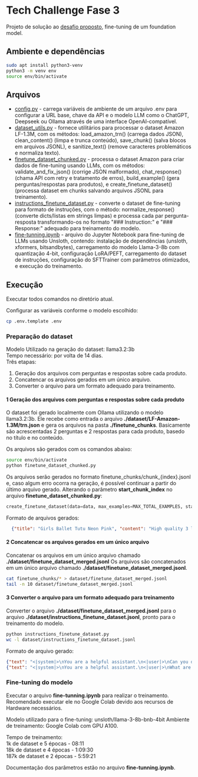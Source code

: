 # Tech Challenge Fase 3
Projeto de solução ao [desafio proposto](DESAFIO.md), fine-tuning de um foundation model.

## Ambiente e dependências

```bash
sudo apt install python3-venv
python3 -m venv env
source env/bin/activate
```
## Arquivos

* [config.py](config.py) - carrega variáveis de ambiente de um arquivo .env para configurar a URL base, chave da API e o modelo LLM como o ChatGPT, Deepseek ou Ollama através de uma interface OpenAI-compatível.
* [dataset_utils.py](dataset_utils.py) - fornece utilitários para processar o dataset Amazon LF-1.3M, com os métodos: load_amazon_trn() (carrega dados JSON), clean_content() (limpa e trunca conteúdo), save_chunk() (salva blocos em arquivos JSONL), e sanitize_text() (remove caracteres problemáticos e normaliza texto).
* [finetune_dataset_chunked.py](finetune_dataset_chunked.py) - processa o dataset Amazon para criar dados de fine-tuning usando LLMs, com os métodos: validate_and_fix_json() (corrige JSON malformado), chat_response() (chama API com retry e tratamento de erros), build_example() (gera perguntas/respostas para produtos), e create_finetune_dataset() (processa dataset em chunks salvando arquivos JSONL para treinamento).
* [instructions_finetune_dataset.py](instructions_finetune_dataset.py) - converte o dataset de fine-tuning para formato de instruções, com o método: normalize_response() (converte dicts/listas em strings limpas) e processa cada par pergunta-resposta transformando-os no formato "### Instruction:" e "### Response:" adequado para treinamento do modelo.
* [fine-tunning.ipynb](fine-tunning.ipynb) - arquivo do Jupyter Notebook para fine-tuning de LLMs usando Unsloth, contendo: instalação de dependências (unsloth, xformers, bitsandbytes), carregamento do modelo Llama-3-8b com quantização 4-bit, configuração LoRA/PEFT, carregamento do dataset de instruções, configuração do SFTTrainer com parâmetros otimizados, e execução do treinamento.

## Execução
Executar todos comandos no diretório atual.

Configurar as variáveis conforme o modelo escolhido:
```bash
cp .env.template .env
```
### Preparação do dataset
Modelo Utilizado na geração do dataset: llama3.2:3b  
Tempo necessário: por volta de 14 dias.  
Três etapas: 

1) Geração dos arquivos com perguntas e respostas sobre cada produto.  
2) Concatencar os arquivos gerados em um único arquivo.  
3) Converter o arquivo para um formato adequado para treinamento.

#### 1 Geração dos arquivos com perguntas e respostas sobre cada produto
O dataset foi gerado localmente com Ollama utilizando o modelo llama3.2:3b. Ele recebe como entrada o arquivo **./dataset/LF-Amazon-1.3M/trn.json** e gera os arquivos na pasta **./finetune_chunks**. Basicamente são acrescentadas 2 perguntas e 2 respostas para cada produto, basedo no título e no conteúdo.

Os arquivos são gerados com os comandos abaixo:
```bash
source env/bin/activate 
python finetune_dataset_chunked.py
```

Os arquivos serão gerados no formato  finetune_chunks/chunk_{index}.jsonl e, caso algum erro ocorra na geração, é possível continuar a partir do último arquivo gerado. Alterando o parâmetro **start_chunk_index** no arquivo **finetune_dataset_chunked.py**:

```python
create_finetune_dataset(data=data, max_examples=MAX_TOTAL_EXAMPLES, start_chunk_index=99)
```

Formato de arquivos gerados:
```json
  {"title": "Girls Ballet Tutu Neon Pink", "content": "High quality 3 layer ballet tutu. 12 inches in length", "questions": ["Can you describe the product 'Girls Ballet Tutu Neon Pink'?", "What are the main features and advantages of 'Girls Ballet Tutu Neon Pink'?"], "responses": ["The Girls Ballet Tutu Neon Pink is a 3-layer high-quality tutu with a neon pink color, measuring 12 inches in length.", "Some of the main features and advantages of the Girls Ballet Tutu Neon Pink include its high quality construction, neon pink color, and 12-inch length."]}  
```

#### 2 Concatencar os arquivos gerados em um único arquivo
Concatenar os arquivos em um único arquivo chamado **./dataset/finetune_dataset_merged.jsonl**
Os arquivos são concatenados em um único arquivo chamado **./dataset/finetune_dataset_merged.jsonl**.
```bash
cat finetune_chunks/* > dataset/finetune_dataset_merged.jsonl
tail -n 10 dataset/finetune_dataset_merged.jsonl
```

#### 3 Converter o arquivo para um formato adequado para treinamento
Converter o arquivo **./dataset/finetune_dataset_merged.jsonl** para o arquivo **./dataset/instructions_finetune_dataset.jsonl**, pronto para o treinamento do modelo.
```bash
python instructions_finetune_dataset.py
wc -l dataset/instructions_finetune_dataset.jsonl
```

Formato de arquivo gerado:
```json
{"text": "<|system|>\nYou are a helpful assistant.\n<|user|>\nCan you describe the product 'Girls Ballet Tutu Neon Pink'?\n<|assistant|>\nThe Girls Ballet Tutu Neon Pink is a 3-layer high-quality tutu with a neon pink color, measuring 12 inches in length."}
{"text": "<|system|>\nYou are a helpful assistant.\n<|user|>\nWhat are the main features and advantages of 'Girls Ballet Tutu Neon Pink'?\n<|assistant|>\nSome of the main features and advantages of the Girls Ballet Tutu Neon Pink include its high quality construction, neon pink color, and 12-inch length."}
```  

### Fine-tuning do modelo
Executar o arquivo **fine-tunning.ipynb** para realizar o treinamento. Recomendado executar ele no Google Colab devido aos recursos de Hardware necessários.

Modelo utilizado para o fine-tuning: unsloth/llama-3-8b-bnb-4bit
Ambiente de treinamento: Google Colab com GPU A100.

Tempo de treinamento:  
1k de dataset e 5 épocas - 08:11  
18k de dataset e 4 épocas - 1:09:30  
187k de dataset e 2 épocas - 5:59:21  

Documentação dos parâmetros estão no arquivo **fine-tunning.ipynb**.